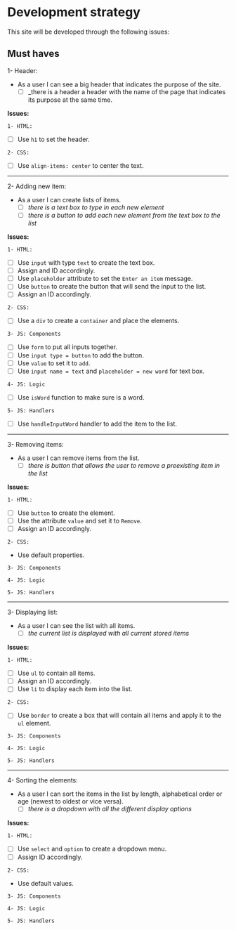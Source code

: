 <!--

  There will be different types of tasks for each user story:
    `type: components`
    `type: css`
    `type: logic`
    `type: handlers`
    ...

-->

# Development strategy

This site will be developed through the following issues:

## Must haves

1- Header:

- As a user I can see a big header that indicates the purpose of the site.
  - [ ] _there is a header a header with the name of the page that indicates its purpose at the same time.

**Issues:**

 `1- HTML:`

- [ ] Use `h1` to set the header.

`2- CSS:`

- [ ] Use `align-items: center` to center the text.

---

2- Adding new item:

- As a user I can create lists of items.
  - [ ] _there is a text box to type in each new element_
  - [ ] _there is a button to add each new element from the text box to the list_

**Issues:**

`1- HTML:`

- [ ] Use `input` with type `text` to create the text box.
- [ ] Assign and ID accordingly.
- [ ] Use `placeholder` attribute to set the `Enter an item` message.
- [ ] Use `button` to create the button that will send the input to the list.
- [ ] Assign an ID accordingly.

`2- CSS:`

- [ ] Use a `div` to create a `container` and place the elements.

`3- JS: Components`

- [ ] Use `form` to put all inputs together.
- [ ] Use `input type = button` to add the button.
- [ ] Use `value` to set it to `add`.
- [ ] Use `input name = text` and `placeholder = new word` for text box.

`4- JS: Logic`

- [ ] Use `isWord` function to make sure is a word.

`5- JS: Handlers`

- [ ] Use `handleInputWord` handler to add the item to the list.

---

3- Removing items:

- As a user I can remove items from the list.
  - [ ] _there is button that allows the user to remove a preexisting item in the list_

**Issues:**

`1- HTML:`

- [ ] Use `button` to create the element.
- [ ] Use the attribute `value` and set it to `Remove`.
- [ ] Assign an ID accordingly.

`2- CSS:`

- Use default properties.

`3- JS: Components`

`4- JS: Logic`

`5- JS: Handlers`

---

3- Displaying list:

- As a user I can see the list with all items.
  - [ ] _the current list is displayed with all current stored items_

**Issues:**

`1- HTML:`

- [ ] Use `ul` to contain all items.
- [ ] Assign an ID accordingly.
- [ ] Use `li` to display each item into the list.

`2- CSS:`

- [ ] Use `border` to create a box that will contain all items and apply it to the `ul` element.

`3- JS: Components`

`4- JS: Logic`

`5- JS: Handlers`

---

4- Sorting the elements:

- As a user I can sort the items in the list by length, alphabetical order or age (newest to oldest or vice versa).
  - [ ] _there is a dropdown with all the different display options_

**Issues:**

`1- HTML:`

- [ ] Use `select` and `option` to create a dropdown menu.
- [ ] Assign ID accordingly.

`2- CSS:`

- Use default values.

`3- JS: Components`

`4- JS: Logic`

`5- JS: Handlers`
